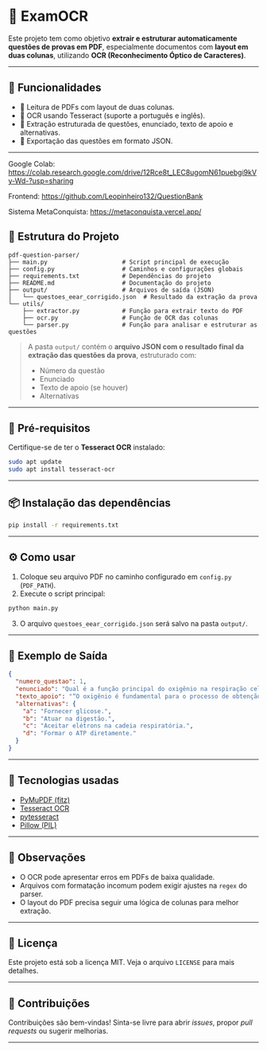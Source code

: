 # 🧠 ExamOCR

Este projeto tem como objetivo **extrair e estruturar automaticamente questões de provas em PDF**, especialmente documentos com **layout em duas colunas**, utilizando **OCR (Reconhecimento Óptico de Caracteres)**.

---


## 🚀 Funcionalidades

- 📄 Leitura de PDFs com layout de duas colunas.
- 🤖 OCR usando Tesseract (suporte a português e inglês).
- 🧠 Extração estruturada de questões, enunciado, texto de apoio e alternativas.
- 💾 Exportação das questões em formato JSON.

---

Google Colab: https://colab.research.google.com/drive/12Rce8t_LEC8ugomN61puebgi9kVy-Wd-?usp=sharing

Frontend: https://github.com/Leopinheiro132/QuestionBank

Sistema MetaConquista: https://metaconquista.vercel.app/

## 📂 Estrutura do Projeto

```
pdf-question-parser/
├── main.py                     # Script principal de execução
├── config.py                   # Caminhos e configurações globais
├── requirements.txt            # Dependências do projeto
├── README.md                   # Documentação do projeto
├── output/                     # Arquivos de saída (JSON)
│   └── questoes_eear_corrigido.json  # Resultado da extração da prova
└── utils/
    ├── extractor.py            # Função para extrair texto do PDF
    ├── ocr.py                  # Função de OCR das colunas
    └── parser.py               # Função para analisar e estruturar as questões
```

> A pasta `output/` contém o **arquivo JSON com o resultado final da extração das questões da prova**, estruturado com:
> - Número da questão
> - Enunciado
> - Texto de apoio (se houver)
> - Alternativas

---

## 🧪 Pré-requisitos

Certifique-se de ter o **Tesseract OCR** instalado:

```bash
sudo apt update
sudo apt install tesseract-ocr
```

---

## 📦 Instalação das dependências

```bash
pip install -r requirements.txt
```

---

## ⚙️ Como usar

1. Coloque seu arquivo PDF no caminho configurado em `config.py` (`PDF_PATH`).
2. Execute o script principal:

```bash
python main.py
```

3. O arquivo `questoes_eear_corrigido.json` será salvo na pasta `output/`.

---

## 📄 Exemplo de Saída

```json
{
  "numero_questao": 1,
  "enunciado": "Qual é a função principal do oxigênio na respiração celular?",
  "texto_apoio": "“O oxigênio é fundamental para o processo de obtenção de energia nas células...”",
  "alternativas": {
    "a": "Fornecer glicose.",
    "b": "Atuar na digestão.",
    "c": "Aceitar elétrons na cadeia respiratória.",
    "d": "Formar o ATP diretamente."
  }
}
```

---

## 🧠 Tecnologias usadas

- [PyMuPDF (fitz)](https://pymupdf.readthedocs.io/en/latest/)
- [Tesseract OCR](https://github.com/tesseract-ocr/tesseract)
- [pytesseract](https://pypi.org/project/pytesseract/)
- [Pillow (PIL)](https://pillow.readthedocs.io/)

---

## 📌 Observações

- O OCR pode apresentar erros em PDFs de baixa qualidade.
- Arquivos com formatação incomum podem exigir ajustes na `regex` do parser.
- O layout do PDF precisa seguir uma lógica de colunas para melhor extração.

---

## 📜 Licença

Este projeto está sob a licença MIT. Veja o arquivo `LICENSE` para mais detalhes.

---

## 🤝 Contribuições

Contribuições são bem-vindas! Sinta-se livre para abrir *issues*, propor *pull requests* ou sugerir melhorias.

---

